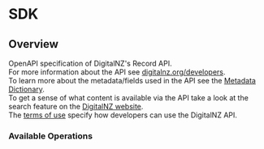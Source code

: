 # SDK

## Overview

OpenAPI specification of DigitalNZ's Record API.  
For more information about the API see [digitalnz.org/developers](https://digitalnz.org/developers).  
To learn more about the metadata/fields used in the API see the [Metadata Dictionary](https://docs.google.com/document/pub?id=1Z3I_ckQWjnQQ4SzpORbClcIXUheO-Jd4jt-oZFuMcoQ).  
To get a sense of what content is available via the API take a look at the search feature on the [DigitalNZ website](https://digitalnz.org/records?text=all%20sorts&tab=Images).  
The [terms of use](https://digitalnz.org/about/terms-of-use/developer-api-terms-of-use) specify how developers can use the DigitalNZ API.


### Available Operations

